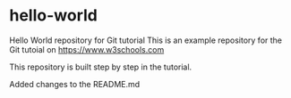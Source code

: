 # hello-world
Hello World repository for Git tutorial
This is an example repository for the Git tutoial on https://www.w3schools.com

This repository is built step by step in the tutorial.

Added changes to the README.md
